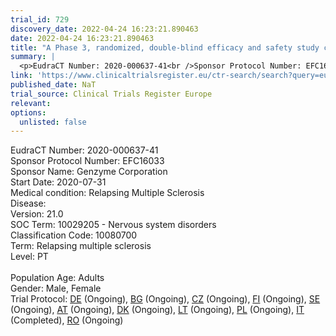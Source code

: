 ```yaml
---
trial_id: 729
discovery_date: 2022-04-24 16:23:21.890463
date: 2022-04-24 16:23:21.890463
title: "A Phase 3, randomized, double-blind efficacy and safety study comparing SAR442168 to teriflunomide (Aubagio®) in participants with relapsing forms of multiple sclerosis"
summary: |
  <p>EudraCT Number: 2020-000637-41<br />Sponsor Protocol Number: EFC16033<br />Sponsor Name: Genzyme Corporation<br />Start Date: 2020-07-31<br />Medical condition: Relapsing Multiple Sclerosis <br />Disease: <br />Version: 21.0<br />SOC Term: 10029205 - Nervous system disorders<br />Classification Code: 10080700<br />Term: Relapsing multiple sclerosis<br />Level: PT<br /><br />Population Age: Adults<br />Gender: Male, Female<br />Trial Protocol: <a href="https://www.clinicaltrialsregister.eu/ctr-search/trial/2020-000637-41/DE">DE</a> (Ongoing), <a href="https://www.clinicaltrialsregister.eu/ctr-search/trial/2020-000637-41/BG">BG</a> (Ongoing), <a href="https://www.clinicaltrialsregister.eu/ctr-search/trial/2020-000637-41/CZ">CZ</a> (Ongoing), <a href="https://www.clinicaltrialsregister.eu/ctr-search/trial/2020-000637-41/FI">FI</a> (Ongoing), <a href="https://www.clinicaltrialsregister.eu/ctr-search/trial/2020-000637-41/SE">SE</a> (Ongoing), <a href="https://www.clinicaltrialsregister.eu/ctr-search/trial/2020-000637-41/AT">AT</a> (Ongoing), <a href="https://www.clinicaltrialsregister.eu/ctr-search/trial/2020-000637-41/DK">DK</a> (Ongoing), <a href="https://www.clinicaltrialsregister.eu/ctr-search/trial/2020-000637-41/LT">LT</a> (Ongoing), <a href="https://www.clinicaltrialsregister.eu/ctr-search/trial/2020-000637-41/PL">PL</a> (Ongoing), <a href="https://www.clinicaltrialsregister.eu/ctr-search/trial/2020-000637-41/IT">IT</a> (Completed), <a href="https://www.clinicaltrialsregister.eu/ctr-search/trial/2020-000637-41/RO">RO</a> (Ongoing)</p>
link: 'https://www.clinicaltrialsregister.eu/ctr-search/search?query=eudract_number:2020-000637-41'
published_date: NaT
trial_source: Clinical Trials Register Europe
relevant: 
options:
  unlisted: false
---
```

<p>EudraCT Number: 2020-000637-41<br />Sponsor Protocol Number: EFC16033<br />Sponsor Name: Genzyme Corporation<br />Start Date: 2020-07-31<br />Medical condition: Relapsing Multiple Sclerosis <br />Disease: <br />Version: 21.0<br />SOC Term: 10029205 - Nervous system disorders<br />Classification Code: 10080700<br />Term: Relapsing multiple sclerosis<br />Level: PT<br /><br />Population Age: Adults<br />Gender: Male, Female<br />Trial Protocol: <a href="https://www.clinicaltrialsregister.eu/ctr-search/trial/2020-000637-41/DE">DE</a> (Ongoing), <a href="https://www.clinicaltrialsregister.eu/ctr-search/trial/2020-000637-41/BG">BG</a> (Ongoing), <a href="https://www.clinicaltrialsregister.eu/ctr-search/trial/2020-000637-41/CZ">CZ</a> (Ongoing), <a href="https://www.clinicaltrialsregister.eu/ctr-search/trial/2020-000637-41/FI">FI</a> (Ongoing), <a href="https://www.clinicaltrialsregister.eu/ctr-search/trial/2020-000637-41/SE">SE</a> (Ongoing), <a href="https://www.clinicaltrialsregister.eu/ctr-search/trial/2020-000637-41/AT">AT</a> (Ongoing), <a href="https://www.clinicaltrialsregister.eu/ctr-search/trial/2020-000637-41/DK">DK</a> (Ongoing), <a href="https://www.clinicaltrialsregister.eu/ctr-search/trial/2020-000637-41/LT">LT</a> (Ongoing), <a href="https://www.clinicaltrialsregister.eu/ctr-search/trial/2020-000637-41/PL">PL</a> (Ongoing), <a href="https://www.clinicaltrialsregister.eu/ctr-search/trial/2020-000637-41/IT">IT</a> (Completed), <a href="https://www.clinicaltrialsregister.eu/ctr-search/trial/2020-000637-41/RO">RO</a> (Ongoing)</p>